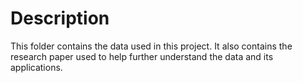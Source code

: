 # Description 
This folder contains the data used in this project. 
It also contains the research paper used to help further understand the data and its applications. 

